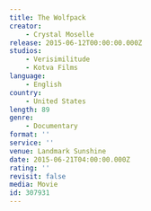 ```yaml
---
title: The Wolfpack
creator:
    - Crystal Moselle
release: 2015-06-12T00:00:00.000Z
studios:
    - Verisimilitude
    - Kotva Films
language:
    - English
country:
    - United States
length: 89
genre:
    - Documentary
format: ''
service: ''
venue: Landmark Sunshine
date: 2015-06-21T04:00:00.000Z
rating: ''
revisit: false
media: Movie
id: 307931
---
```



